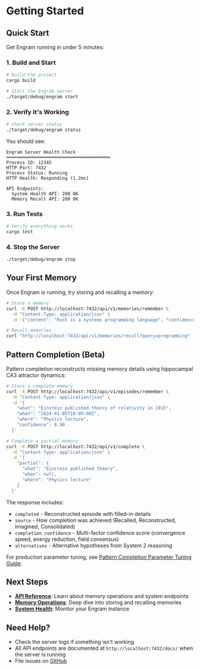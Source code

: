 # Getting Started

## Quick Start

Get Engram running in under 5 minutes:

### 1. Build and Start

```bash
# Build the project
cargo build

# Start the Engram server
./target/debug/engram start
```

### 2. Verify It's Working

```bash
# Check server status
./target/debug/engram status
```

You should see:

```
Engram Server Health Check
═══════════════════════════════════════
Process ID: 12345
HTTP Port: 7432
Process Status: Running
HTTP Health: Responding (1.2ms)

API Endpoints:
  System Health API: 200 OK
  Memory Recall API: 200 OK
```

### 3. Run Tests

```bash
# Verify everything works
cargo test
```

### 4. Stop the Server

```bash
./target/debug/engram stop
```

## Your First Memory

Once Engram is running, try storing and recalling a memory:

```bash
# Store a memory
curl -X POST http://localhost:7432/api/v1/memories/remember \
  -H "Content-Type: application/json" \
  -d '{"content": "Rust is a systems programming language", "confidence": 0.9}'

# Recall memories
curl "http://localhost:7432/api/v1/memories/recall?query=programming"
```

## Pattern Completion (Beta)

Pattern completion reconstructs missing memory details using hippocampal CA3 attractor dynamics:

```bash
# Store a complete memory
curl -X POST http://localhost:7432/api/v1/episodes/remember \
  -H "Content-Type: application/json" \
  -d '{
    "what": "Einstein published theory of relativity in 1915",
    "when": "2024-01-05T10:00:00Z",
    "where": "Physics lecture",
    "confidence": 0.90
  }'

# Complete a partial memory
curl -X POST http://localhost:7432/api/v1/complete \
  -H "Content-Type: application/json" \
  -d '{
    "partial": {
      "what": "Einstein published theory",
      "when": null,
      "where": "Physics lecture"
    }
  }'
```

The response includes:

- `completed` - Reconstructed episode with filled-in details
- `source` - How completion was achieved (Recalled, Reconstructed, Imagined, Consolidated)
- `completion_confidence` - Multi-factor confidence score (convergence speed, energy reduction, field consensus)
- `alternatives` - Alternative hypotheses from System 2 reasoning

For production parameter tuning, see [Pattern Completion Parameter Tuning Guide](../tuning/completion_parameters.md).

## Next Steps

- **[API Reference](/api/)**: Learn about memory operations and system endpoints
- **[Memory Operations](/api/memory)**: Deep dive into storing and recalling memories
- **[System Health](/api/system)**: Monitor your Engram instance

## Need Help?

- Check the server logs if something isn't working
- All API endpoints are documented at `http://localhost:7432/docs/` when the server is running
- File issues on [GitHub](https://github.com/orchard9/engram)
